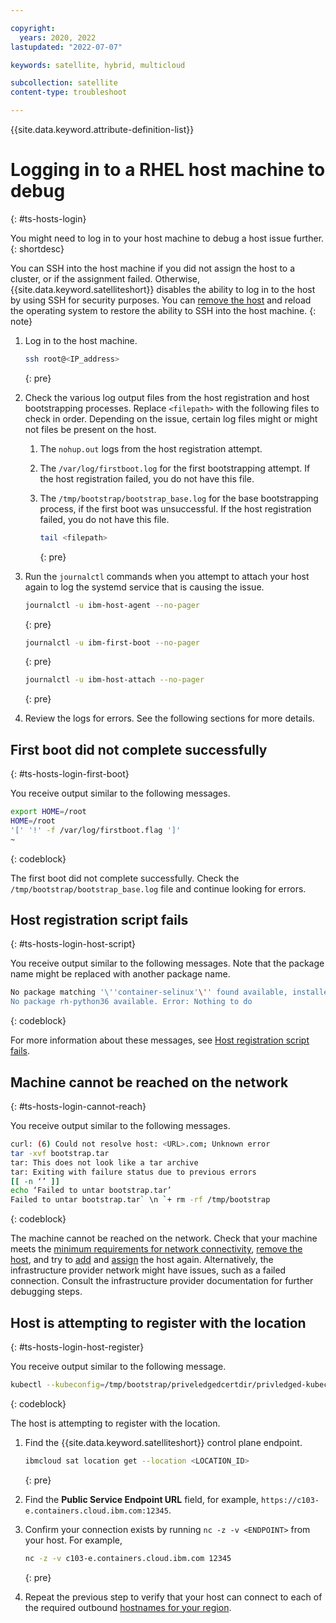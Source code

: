 ```yaml
---

copyright:
  years: 2020, 2022
lastupdated: "2022-07-07"

keywords: satellite, hybrid, multicloud

subcollection: satellite
content-type: troubleshoot

---
```


{{site.data.keyword.attribute-definition-list}}

# Logging in to a RHEL host machine to debug
{: #ts-hosts-login}

You might need to log in to your host machine to debug a host issue further.
{: shortdesc}

You can SSH into the host machine if you did not assign the host to a cluster, or if the assignment failed. Otherwise, {{site.data.keyword.satelliteshort}} disables the ability to log in to the host by using SSH for security purposes. You can [remove the host](/docs/satellite?topic=satellite-host-remove) and reload the operating system to restore the ability to SSH into the host machine.
{: note}

1. Log in to the host machine.
    ```sh
    ssh root@<IP_address>
    ```
    {: pre}

2. Check the various log output files from the host registration and host bootstrapping processes. Replace `<filepath>` with the following files to check in order. Depending on the issue, certain log files might or might not files be present on the host.

    1. The `nohup.out` logs from the host registration attempt.
    2. The `/var/log/firstboot.log` for the first bootstrapping attempt. If the host registration failed, you do not have this file.
    3. The `/tmp/bootstrap/bootstrap_base.log` for the base bootstrapping process, if the first boot was unsuccessful. If the host registration failed, you do not have this file.
    
        ```sh
        tail <filepath>
        ```
        {: pre}

3. Run the `journalctl` commands when you attempt to attach your host again to log the systemd service that is causing the issue.

    ```sh
    journalctl -u ibm-host-agent --no-pager
    ```
    {: pre}
    
    ```sh
    journalctl -u ibm-first-boot --no-pager
    ```
    {: pre}
    
    ```sh
    journalctl -u ibm-host-attach --no-pager
    ```
    {: pre}
   
    
4. Review the logs for errors. See the following sections for more details.


## First boot did not complete successfully
{: #ts-hosts-login-first-boot}

You receive output similar to the following messages.

```sh
export HOME=/root
HOME=/root
'[' '!' -f /var/log/firstboot.flag ']'
~
```
{: codeblock}

The first boot did not complete successfully. Check the `/tmp/bootstrap/bootstrap_base.log` file and continue looking for errors.

## Host registration script fails
{: #ts-hosts-login-host-script}

You receive output similar to the following messages. Note that the package name might be replaced with another package name.

```sh
No package matching '\''container-selinux'\'' found available, installed or updated
No package rh-python36 available. Error: Nothing to do
```
{: codeblock}

For more information about these messages, see [Host registration script fails](/docs/satellite?topic=satellite-host-registration-script-fails).

## Machine cannot be reached on the network
{: #ts-hosts-login-cannot-reach}

You receive output similar to the following messages.

```sh
curl: (6) Could not resolve host: <URL>.com; Unknown error
tar -xvf bootstrap.tar
tar: This does not look like a tar archive
tar: Exiting with failure status due to previous errors
[[ -n ‘’ ]]
echo ‘Failed to untar bootstrap.tar’
Failed to untar bootstrap.tar` \n `+ rm -rf /tmp/bootstrap
```
{: codeblock}

The machine cannot be reached on the network. Check that your machine meets the [minimum requirements for network connectivity](/docs/satellite?topic=satellite-host-reqs), [remove the host](/docs/satellite?topic=satellite-host-remove), and try to [add](/docs/satellite?topic=satellite-attach-hosts) and [assign](/docs/satellite?topic=satellite-assigning-hosts#host-assign-manual) the host again. Alternatively, the infrastructure provider network might have issues, such as a failed connection. Consult the infrastructure provider documentation for further debugging steps.

## Host is attempting to register with the location
{: #ts-hosts-login-host-register}

You receive output similar to the following message.

```sh
kubectl --kubeconfig=/tmp/bootstrap/priveledgedcertdir/privledged-kubeconfig
```
{: codeblock}

The host is attempting to register with the location.

1. Find the {{site.data.keyword.satelliteshort}} control plane endpoint.

    ```sh
    ibmcloud sat location get --location <LOCATION_ID>
    ```
    {: pre}
    
2. Find the **Public Service Endpoint URL** field, for example, `https://c103-e.containers.cloud.ibm.com:12345`.
3. Confirm your connection exists by running `nc -z -v <ENDPOINT>` from your host. For example,
    
    ```sh
    nc -z -v c103-e.containers.cloud.ibm.com 12345
    ```
    {: pre}
    
4. Repeat the previous step to verify that your host can connect to each of the required outbound [hostnames for your region](/docs/satellite?topic=satellite-reqs-host-network#reqs-host-network-firewall-outbound).


